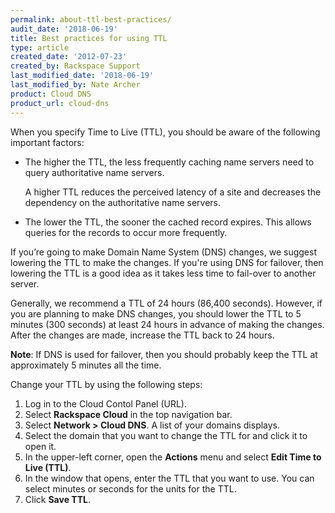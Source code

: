 ```yaml
---
permalink: about-ttl-best-practices/
audit_date: '2018-06-19'
title: Best practices for using TTL
type: article
created_date: '2012-07-23'
created_by: Rackspace Support
last_modified_date: '2018-06-19'
last_modified_by: Nate Archer
product: Cloud DNS
product_url: cloud-dns
---
```


When you specify Time to Live (TTL), you should be aware of the following important factors:

- The higher the TTL, the less frequently caching name servers need to query authoritative name servers.

     A higher TTL reduces the perceived latency of a site and decreases the dependency on the authoritative name servers.

- The lower the TTL, the sooner the cached record expires. This allows queries for the records to occur more frequently.

If you’re going to make Domain Name System (DNS) changes, we suggest lowering the TTL to make the changes. If you're using DNS for failover, then lowering the TTL is a good idea as it takes less time to fail-over to another server.

Generally, we recommend a TTL of 24 hours (86,400 seconds). However, if you are planning to make DNS changes, you should lower the TTL to 5 minutes (300 seconds) at least 24 hours in advance of making the changes. After the changes are made, increase the TTL back to 24 hours.

**Note**: If DNS is used for failover, then you should probably keep the TTL at approximately 5 minutes all the time.

Change your TTL by using the following steps:

1. Log in to the Cloud Contol Panel (URL).
2. Select **Rackspace Cloud** in the top navigation bar.
3. Select **Network > Cloud DNS**.
   A list of your domains displays.
4. Select the domain that you want to change the TTL for and click it to open it.
5. In the upper-left corner, open the **Actions** menu and select **Edit Time to Live (TTL)**.
6. In the window that opens, enter the TTL that you want to use. 
   You can select minutes or seconds for the units for the TTL.
7. Click **Save TTL**.
